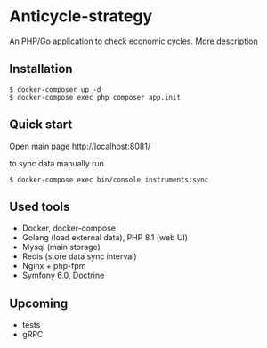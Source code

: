 # Anticycle-strategy

An PHP/Go application to check economic cycles. [More description](https://drive.google.com/file/d/1a71yh43BYtDIFGnXii-pgl3QbdPZqlaR/view?usp=sharing)

## Installation

```
$ docker-composer up -d
$ docker-compose exec php composer app.init
```

## Quick start

Open main page http://localhost:8081/

to sync data manually run

```
$ docker-compose exec bin/console instruments:sync
```

## Used tools
- Docker, docker-compose
- Golang (load external data), PHP 8.1 (web UI)
- Mysql (main storage)
- Redis (store data sync interval) 
- Nginx + php-fpm
- Symfony 6.0, Doctrine

## Upcoming
- tests
- gRPC
